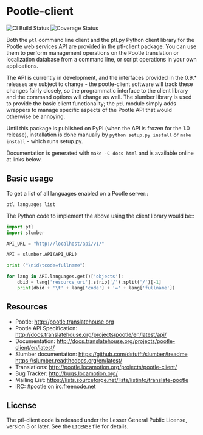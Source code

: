 Pootle-client
=============

![CI Build Status](https://travis-ci.org/dupuy/pootle-client.png?branch=master)
![Coverage Status](https://coveralls.io/repos/translate/pootle-client/badge.png?branch=master)

Both the ``ptl`` command line client and the ptl.py Python client library
for the Pootle web services API are provided in the ptl-client package.
You can use them to perform management operations on the Pootle
translation or localization database from a command line, or script
operations in your own applications.

The API is currently in development, and the interfaces provided in the
0.9.* releases are subject to change - the pootle-client software will track
these changes fairly closely, so the programmatic interface to the client
library and the command options will change as well.  The slumber library
is used to provide the basic client functionality; the ``ptl`` module
simply adds wrappers to manage specific aspects of the Pootle API that
would otherwise be annoying.

Until this package is published on PyPI (when the API is frozen for the
1.0 release), installation is done manually by ``python setup.py install``
or ``make install`` - which runs setup.py.

Documentation is generated with ``make -C docs html`` and is available
online at links below.

Basic usage
-----------

To get a list of all languages enabled on a Pootle server::

    ptl languages list

The Python code to implement the above using the client library would be::

```python
import ptl
import slumber

API_URL = "http://localhost/api/v1/"

API = slumber.API(API_URL)

print ("\nid\tcode=fullname")

for lang in API.languages.get()['objects']:
    dbid = lang['resource_uri'].strip('/').split('/')[-1]
    print(dbid + '\t' + lang['code'] + '=' + lang['fullname'])

```

Resources
---------

- Pootle: <http://pootle.translatehouse.org>
- Pootle API Specification:
  <http://docs.translatehouse.org/projects/pootle/en/latest/api/>
- Documentation:
  <http://docs.translatehouse.org/projects/pootle-client/en/latest/>
- Slumber documentation:
  <https://github.com/dstufft/slumber#readme>
  <https://slumber.readthedocs.org/en/latest/>
- Translations: <http://pootle.locamotion.org/projects/pootle-client/>
- Bug Tracker: <http://bugs.locamotion.org/>
- Mailing List:
  <https://lists.sourceforge.net/lists/listinfo/translate-pootle>
- IRC: #pootle on irc.freenode.net

License
-------

The ptl-client code is released under the Lesser General Public License,
version 3 or later.  See the ``LICENSE`` file for details.
